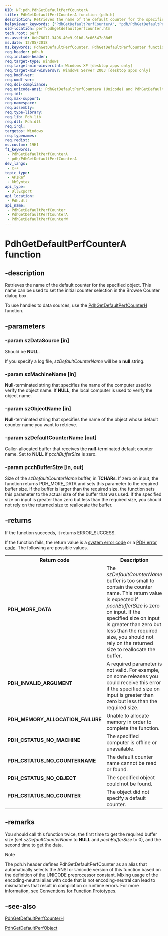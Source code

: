 ```yaml
---
UID: NF:pdh.PdhGetDefaultPerfCounterA
title: PdhGetDefaultPerfCounterA function (pdh.h)
description: Retrieves the name of the default counter for the specified object. This name can be used to set the initial counter selection in the Browse Counter dialog box. To use handles to data sources, use the PdhGetDefaultPerfCounterH function. (ANSI)
helpviewer_keywords: ["PdhGetDefaultPerfCounterA", "pdh/PdhGetDefaultPerfCounterA"]
old-location: perf\pdhgetdefaultperfcounter.htm
tech.root: perf
ms.assetid: 0eb78071-3496-40e9-91b0-3c06547c88d5
ms.date: 12/05/2018
ms.keywords: PdhGetDefaultPerfCounter, PdhGetDefaultPerfCounter function [Perf], PdhGetDefaultPerfCounterA, PdhGetDefaultPerfCounterW, _win32_pdhgetdefaultperfcounter, base.pdhgetdefaultperfcounter, pdh/PdhGetDefaultPerfCounter, pdh/PdhGetDefaultPerfCounterA, pdh/PdhGetDefaultPerfCounterW, perf.pdhgetdefaultperfcounter
req.header: pdh.h
req.include-header: 
req.target-type: Windows
req.target-min-winverclnt: Windows XP [desktop apps only]
req.target-min-winversvr: Windows Server 2003 [desktop apps only]
req.kmdf-ver: 
req.umdf-ver: 
req.ddi-compliance: 
req.unicode-ansi: PdhGetDefaultPerfCounterW (Unicode) and PdhGetDefaultPerfCounterA (ANSI)
req.idl: 
req.max-support: 
req.namespace: 
req.assembly: 
req.type-library: 
req.lib: Pdh.lib
req.dll: Pdh.dll
req.irql: 
targetos: Windows
req.typenames: 
req.redist: 
ms.custom: 19H1
f1_keywords:
 - PdhGetDefaultPerfCounterA
 - pdh/PdhGetDefaultPerfCounterA
dev_langs:
 - c++
topic_type:
 - APIRef
 - kbSyntax
api_type:
 - DllExport
api_location:
 - Pdh.dll
api_name:
 - PdhGetDefaultPerfCounter
 - PdhGetDefaultPerfCounterA
 - PdhGetDefaultPerfCounterW
---
```


# PdhGetDefaultPerfCounterA function


## -description

Retrieves the name of the default counter for the specified object. This name can be used to set the initial counter selection in the Browse Counter dialog box.
			

To use handles to data sources, use the 
<a href="/windows/desktop/api/pdh/nf-pdh-pdhgetdefaultperfcounterha">PdhGetDefaultPerfCounterH</a> function.

## -parameters

### -param szDataSource [in]

Should be <b>NULL</b>. 

If you specify a log file, <i>szDefaultCounterName</i> will be a <b>null</b> string.

### -param szMachineName [in]

<b>Null</b>-terminated string that specifies the name of the computer used to verify the object name. If <b>NULL</b>, the local computer is used to verify the object name.

### -param szObjectName [in]

<b>Null</b>-terminated string that specifies the name of the object whose default counter name you want to retrieve.

### -param szDefaultCounterName [out]

Caller-allocated buffer that receives the <b>null</b>-terminated default counter name. Set to <b>NULL</b> if <i>pcchBufferSize</i> is zero.

### -param pcchBufferSize [in, out]

Size of the <i>szDefaultCounterName</i> buffer, in <b>TCHARs</b>. If zero on input, the function returns PDH_MORE_DATA and sets this parameter to the required buffer size. If the buffer is larger than the required size, the function sets this parameter to the actual size of the buffer that was used. If the specified size on input is greater than zero but less than the required size, you should not rely on the returned size to reallocate the buffer.

## -returns

If the function succeeds, it returns ERROR_SUCCESS.
						

If the function fails, the return value is a 
<a href="/windows/desktop/Debug/system-error-codes">system error code</a> or a 
<a href="/windows/desktop/PerfCtrs/pdh-error-codes">PDH error code</a>. The following are possible values.

<table>
<tr>
<th>Return code</th>
<th>Description</th>
</tr>
<tr>
<td width="40%">
<dl>
<dt><b>PDH_MORE_DATA</b></dt>
</dl>
</td>
<td width="60%">
The <i>szDefaultCounterName</i> buffer is too small to contain the counter name. This return value is expected if <i>pcchBufferSize</i> is zero on input. If the specified size on input is greater than zero but less than the required size, you should not rely on the returned size to reallocate the buffer.

</td>
</tr>
<tr>
<td width="40%">
<dl>
<dt><b>PDH_INVALID_ARGUMENT</b></dt>
</dl>
</td>
<td width="60%">
A required parameter is not valid. For example, on some releases you could receive this error if the specified size on input is greater than zero but less than the required size.

</td>
</tr>
<tr>
<td width="40%">
<dl>
<dt><b>PDH_MEMORY_ALLOCATION_FAILURE</b></dt>
</dl>
</td>
<td width="60%">
Unable to allocate memory in order to complete the function.

</td>
</tr>
<tr>
<td width="40%">
<dl>
<dt><b>PDH_CSTATUS_NO_MACHINE</b></dt>
</dl>
</td>
<td width="60%">
The specified computer is offline or unavailable.

</td>
</tr>
<tr>
<td width="40%">
<dl>
<dt><b>PDH_CSTATUS_NO_COUNTERNAME</b></dt>
</dl>
</td>
<td width="60%">
The default counter name cannot be read or found.

</td>
</tr>
<tr>
<td width="40%">
<dl>
<dt><b>PDH_CSTATUS_NO_OBJECT</b></dt>
</dl>
</td>
<td width="60%">
The specified object could not be found.

</td>
</tr>
<tr>
<td width="40%">
<dl>
<dt><b>PDH_CSTATUS_NO_COUNTER</b></dt>
</dl>
</td>
<td width="60%">
The object did not specify a default counter.

</td>
</tr>
</table>

## -remarks

You should call this function twice, the first time to get the required buffer size (set <i>szDefaultCounterName</i> to <b>NULL</b> and <i>pcchBufferSize</i> to 0), and the second time to get the data.





> [!NOTE]
> The pdh.h header defines PdhGetDefaultPerfCounter as an alias that automatically selects the ANSI or Unicode version of this function based on the definition of the UNICODE preprocessor constant. Mixing usage of the encoding-neutral alias with code that is not encoding-neutral can lead to mismatches that result in compilation or runtime errors. For more information, see [Conventions for Function Prototypes](/windows/win32/intl/conventions-for-function-prototypes).

## -see-also

<a href="/windows/desktop/api/pdh/nf-pdh-pdhgetdefaultperfcounterha">PdhGetDefaultPerfCounterH</a>



<a href="/windows/desktop/api/pdh/nf-pdh-pdhgetdefaultperfobjecta">PdhGetDefaultPerfObject</a>
